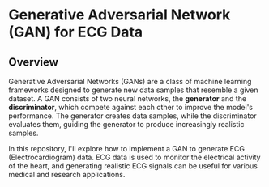 # Generative Adversarial Network (GAN) for ECG Data

## Overview

Generative Adversarial Networks (GANs) are a class of machine learning frameworks designed to generate new data samples that resemble a given dataset. 
A GAN consists of two neural networks, the **generator** and the **discriminator**, which compete against each other to improve the model's performance. 
The generator creates data samples, while the discriminator evaluates them, guiding the generator to produce increasingly realistic samples.

In this repository, I'll explore how to implement a GAN to generate ECG (Electrocardiogram) data. 
ECG data is used to monitor the electrical activity of the heart, and generating realistic ECG signals can be useful for various medical and research applications.
